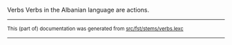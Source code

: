 Verbs
Verbs in the Albanian language are actions.

* * *

<small>This (part of) documentation was generated from [src/fst/stems/verbs.lexc](https://github.com/giellalt/lang-sqi/blob/main/src/fst/stems/verbs.lexc)</small>

---

